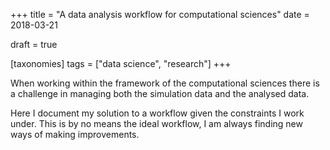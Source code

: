 +++
title = "A data analysis workflow for computational sciences"
date = 2018-03-21

draft = true

[taxonomies]
tags = ["data science", "research"]
+++

When working within the framework of the computational sciences
there is a challenge in managing both the simulation data
and the analysed data.

Here I document my solution to a workflow given the constraints I work under.
This is by no means the ideal workflow,
I am always finding new ways of making improvements.
